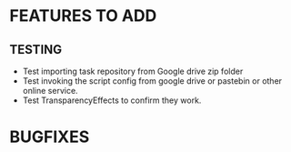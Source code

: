 # FEATURES TO ADD

## TESTING
- Test importing task repository from Google drive zip folder
- Test invoking the script config from google drive or pastebin or other online service.
- Test TransparencyEffects to confirm they work.

# BUGFIXES

